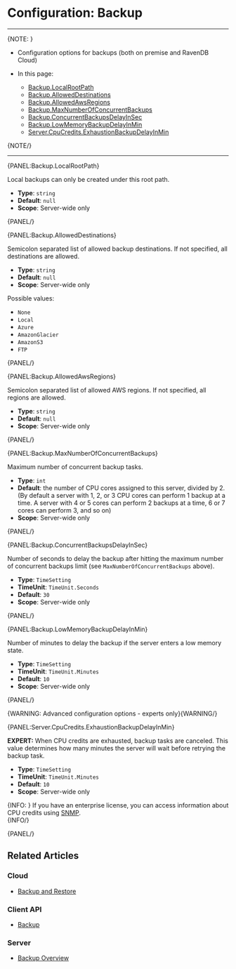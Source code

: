 # Configuration: Backup

---

{NOTE: }

* Configuration options for backups (both on premise and RavenDB Cloud)  

* In this page:  
    * [Backup.LocalRootPath](../../server/configuration/backup-configuration#backup.localrootpath)  
    * [Backup.AllowedDestinations](../../server/configuration/backup-configuration#backup.alloweddestinations)  
    * [Backup.AllowedAwsRegions](../../server/configuration/backup-configuration#backup.allowedawsregions)  
    * [Backup.MaxNumberOfConcurrentBackups](../../server/configuration/backup-configuration#backup.maxnumberofconcurrentbackups)  
    * [Backup.ConcurrentBackupsDelayInSec](../../server/configuration/backup-configuration#backup.concurrentbackupsdelayinsec)  
    * [Backup.LowMemoryBackupDelayInMin](../../server/configuration/backup-configuration#backup.lowmemorybackupdelayinmin)  
    * [Server.CpuCredits.ExhaustionBackupDelayInMin](../../server/configuration/backup-configuration#server.cpucredits.exhaustionbackupdelayinmin)  

{NOTE/}

---

{PANEL:Backup.LocalRootPath}

Local backups can only be created under this root path.  

- **Type**: `string`  
- **Default**: `null`  
- **Scope**: Server-wide only  

{PANEL/}

{PANEL:Backup.AllowedDestinations}

Semicolon separated list of allowed backup destinations. If not specified, all destinations are allowed.   

- **Type**: `string`  
- **Default**: `null`  
- **Scope**: Server-wide only  

Possible values:  

- `None`  
- `Local`  
- `Azure`  
- `AmazonGlacier`  
- `AmazonS3`  
- `FTP`  

{PANEL/}

{PANEL:Backup.AllowedAwsRegions}

Semicolon separated list of allowed AWS regions. If not specified, all regions are allowed.  

- **Type**: `string`  
- **Default**: `null`  
- **Scope**: Server-wide only  

{PANEL/}

{PANEL:Backup.MaxNumberOfConcurrentBackups}

Maximum number of concurrent backup tasks.  

- **Type**: `int`  
- **Default**: the number of CPU cores assigned to this server, divided by 2.  
  (By default a server with 1, 2, or 3 CPU cores can perform 1 backup at a time. A server with 4 or 5 cores can perform 2 backups at a time, 6 or 7 cores can perform 3, and so on)
- **Scope**: Server-wide only  

{PANEL/}

{PANEL:Backup.ConcurrentBackupsDelayInSec}

Number of seconds to delay the backup after hitting the maximum number of concurrent backups limit (see `MaxNumberOfConcurrentBackups` above).  

- **Type**: `TimeSetting`  
- **TimeUnit**: `TimeUnit.Seconds`  
- **Default**: `30`  
- **Scope**: Server-wide only  

{PANEL/}

{PANEL:Backup.LowMemoryBackupDelayInMin}

Number of minutes to delay the backup if the server enters a low memory state.  

- **Type**: `TimeSetting`  
- **TimeUnit**: `TimeUnit.Minutes`  
- **Default**: `10`  
- **Scope**: Server-wide only  

{PANEL/}

{WARNING: Advanced configuration options - experts only}{WARNING/}

{PANEL:Server.CpuCredits.ExhaustionBackupDelayInMin}

**EXPERT:** When CPU credits are exhausted, backup tasks are canceled. This value 
determines how many minutes the server will wait before retrying the backup task.  

- **Type**: `TimeSetting`  
- **TimeUnit**: `TimeUnit.Minutes`  
- **Default**: `10`  
- **Scope**: Server-wide only  

{INFO: }
If you have an enterprise license, you can access information about CPU credits 
using [SNMP](../../server/administration/SNMP/snmp).  
{INFO/}

{PANEL/}

## Related Articles  

### Cloud  
- [Backup and Restore](../../cloud/cloud-backup-and-restore)  

### Client API  
- [Backup](../../client-api/operations/maintenance/backup/backup)  

### Server  
- [Backup Overview](../../server/ongoing-tasks/backup-overview)  
